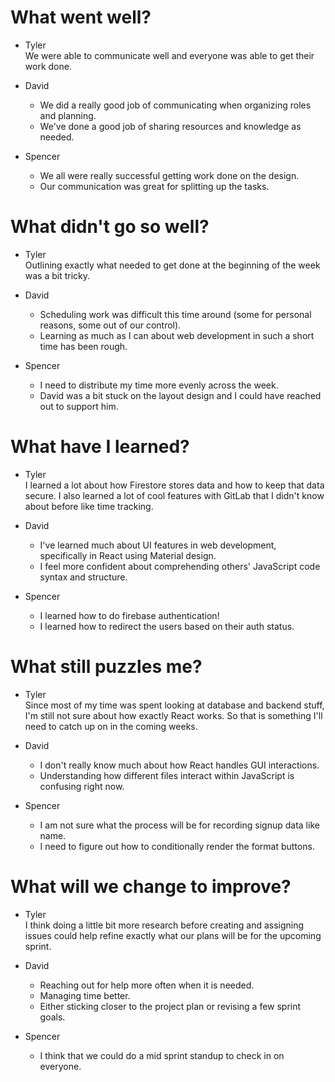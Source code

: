 # What went well?   
* Tyler   
We were able to communicate well and everyone was able to get their work done.   

* David   
    * We did a really good job of communicating when organizing roles and planning.
    * We've done a good job of sharing resources and knowledge as needed.

* Spencer   
    * We all were really successful getting work done on the design.
    * Our communication was great for splitting up the tasks.

# What didn't go so well?   
* Tyler   
Outlining exactly what needed to get done at the beginning of the week was a bit tricky.   

* David   
    * Scheduling work was difficult this time around (some for personal reasons, some out of our control).
    * Learning as much as I can about web development in such a short time has been rough.

* Spencer   
    * I need to distribute my time more evenly across the week.
    * David was a bit stuck on the layout design and I could have reached out to support him.

# What have I learned?   
* Tyler   
I learned a lot about how Firestore stores data and how to keep that data secure.  I also learned a 
lot of cool features with GitLab that I didn't know about before like time tracking.   

* David   
    * I've learned much about UI features in web development, specifically in React using Material design.
    * I feel more confident about comprehending others' JavaScript code syntax and structure.

* Spencer   
    * I learned how to do firebase authentication!
    * I learned how to redirect the users based on their auth status.

# What still puzzles me?   
* Tyler   
Since most of my time was spent looking at database and backend stuff, I'm still not sure about how 
exactly React works.  So that is something I'll need to catch up on in the coming weeks.   

* David   
    * I don't really know much about how React handles GUI interactions.
    * Understanding how different files interact within JavaScript is confusing right now.

* Spencer   
    * I am not sure what the process will be for recording signup data like name.
    * I need to figure out how to conditionally render the format buttons.

# What will we change to improve?   
* Tyler   
I think doing a little bit more research before creating and assigning issues could help refine 
exactly what our plans will be for the upcoming sprint.   

* David   
    * Reaching out for help more often when it is needed.
    * Managing time better.
    * Either sticking closer to the project plan or revising a few sprint goals.

* Spencer   
    * I think that we could do a mid sprint standup to check in on everyone.
